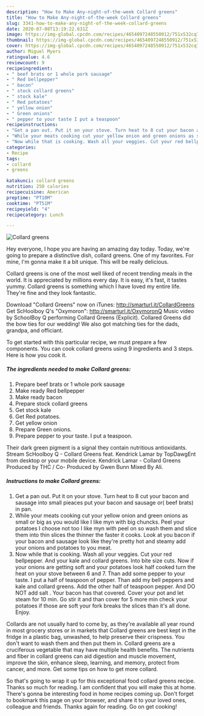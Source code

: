```yaml
---
description: "How to Make Any-night-of-the-week Collard greens"
title: "How to Make Any-night-of-the-week Collard greens"
slug: 3341-how-to-make-any-night-of-the-week-collard-greens
date: 2020-07-08T13:19:22.631Z
image: https://img-global.cpcdn.com/recipes/4654097248550912/751x532cq70/collard-greens-recipe-main-photo.jpg
thumbnail: https://img-global.cpcdn.com/recipes/4654097248550912/751x532cq70/collard-greens-recipe-main-photo.jpg
cover: https://img-global.cpcdn.com/recipes/4654097248550912/751x532cq70/collard-greens-recipe-main-photo.jpg
author: Miguel Myers
ratingvalue: 4.6
reviewcount: 9
recipeingredient:
- " beef brats or 1 whole pork sausage"
- " Red bellpepper"
- " bacon"
- " stock collard greens"
- " stock kale"
- " Red potatoes"
- " yellow onion"
- " Green onions"
- " pepper to your taste I put a teaspoon"
recipeinstructions:
- "Get a pan out. Put it on your stove. Turn heat to 8 cut your bacon and sausage into small pieaces put your bacon and sausage or( beef brats) in pan."
- "While your meats cooking cut your yellow onion and green onions as small or big as you would like I like myn with big chuncks. Peel your potatoes I choose not too I like myn with peel on so wash them and slice them into thin slices the thinner the faster it cooks. Look at you bacon if your bacon and sausage look like they&#39;re pretty hot and steamy add your onions and potatoes to you meat."
- "Now while that is cooking. Wash all your veggies. Cut your red bellpepper. And your kale and collard greens. Into bite size cuts. Now if your onions are getting soft and your potatoes look half cooked turn the heat on your stove between 6 and 7. Than add some pepper to your taste. I put a half of teaspoon of pepper. Than add my bell peppers and kale and collard greens. Add the other half of teaspoon pepper. And DO NOT add salt . Your bacon has that covered. Cover your pot and let steam for 10 min. Go stir it and than cover for 5 more min check your potatoes if those are soft your fork breaks the slices  than it&#39;s all done. Enjoy."
categories:
- Recipe
tags:
- collard
- greens

katakunci: collard greens 
nutrition: 250 calories
recipecuisine: American
preptime: "PT10M"
cooktime: "PT51M"
recipeyield: "4"
recipecategory: Lunch

---
```



![Collard greens](https://img-global.cpcdn.com/recipes/4654097248550912/751x532cq70/collard-greens-recipe-main-photo.jpg)

Hey everyone, I hope you are having an amazing day today. Today, we're going to prepare a distinctive dish, collard greens. One of my favorites. For mine, I'm gonna make it a bit unique. This will be really delicious.

Collard greens is one of the most well liked of recent trending meals in the world. It is appreciated by millions every day. It is easy, it's fast, it tastes yummy. Collard greens is something which I have loved my entire life. They're fine and they look fantastic.

Download &#34;Collard Greens&#34; now on iTunes: http://smarturl.it/CollardGreens Get ScHoolboy Q&#39;s &#34;Oxymoron&#34;: http://smarturl.it/OxymoronQ Music video by SchoolBoy Q performing Collard Greens (Explicit). Collared Greens did the bow ties for our wedding! We also got matching ties for the dads, grandpa, and officiant.


To get started with this particular recipe, we must prepare a few components. You can cook collard greens using 9 ingredients and 3 steps. Here is how you cook it.

<!--inarticleads1-->

##### The ingredients needed to make Collard greens:

1. Prepare  beef brats or 1 whole pork sausage
1. Make ready  Red bellpepper
1. Make ready  bacon
1. Prepare  stock collard greens
1. Get  stock kale
1. Get  Red potatoes.
1. Get  yellow onion
1. Prepare  Green onions.
1. Prepare  pepper to your taste. I put a teaspoon.


Their dark green pigment is a signal they contain nutritious antioxidants. Stream ScHoolboy Q - Collard Greens feat. Kendrick Lamar by TopDawgEnt from desktop or your mobile device. Kendrick Lamar - Collard Greens Produced by THC / Co- Produced by Gwen Bunn Mixed By Ali. 

<!--inarticleads2-->

##### Instructions to make Collard greens:

1. Get a pan out. Put it on your stove. Turn heat to 8 cut your bacon and sausage into small pieaces put your bacon and sausage or( beef brats) in pan.
1. While your meats cooking cut your yellow onion and green onions as small or big as you would like I like myn with big chuncks. Peel your potatoes I choose not too I like myn with peel on so wash them and slice them into thin slices the thinner the faster it cooks. Look at you bacon if your bacon and sausage look like they&#39;re pretty hot and steamy add your onions and potatoes to you meat.
1. Now while that is cooking. Wash all your veggies. Cut your red bellpepper. And your kale and collard greens. Into bite size cuts. Now if your onions are getting soft and your potatoes look half cooked turn the heat on your stove between 6 and 7. Than add some pepper to your taste. I put a half of teaspoon of pepper. Than add my bell peppers and kale and collard greens. Add the other half of teaspoon pepper. And DO NOT add salt . Your bacon has that covered. Cover your pot and let steam for 10 min. Go stir it and than cover for 5 more min check your potatoes if those are soft your fork breaks the slices  than it&#39;s all done. Enjoy.


Collards are not usually hard to come by, as they&#39;re available all year round in most grocery stores or in markets that Collard greens are best kept in the fridge in a plastic bag, unwashed, to help preserve their crispness. You don&#39;t want to wash them and then put them in. Collard greens are a cruciferous vegetable that may have multiple health benefits. The nutrients and fiber in collard greens can aid digestion and muscle movement, improve the skin, enhance sleep, learning, and memory, protect from cancer, and more. Get some tips on how to get more collard. 

So that's going to wrap it up for this exceptional food collard greens recipe. Thanks so much for reading. I am confident that you will make this at home. There's gonna be interesting food in home recipes coming up. Don't forget to bookmark this page on your browser, and share it to your loved ones, colleague and friends. Thanks again for reading. Go on get cooking!

